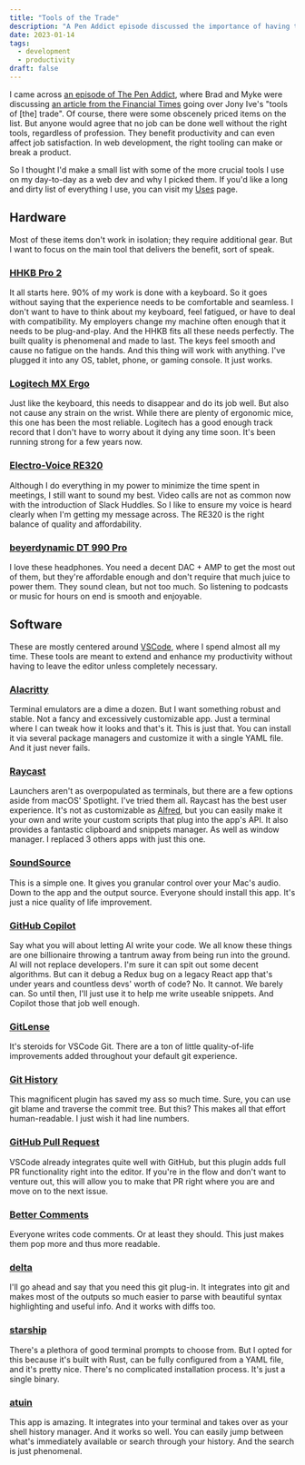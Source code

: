 ```yaml
---
title: "Tools of the Trade"
description: "A Pen Addict episode discussed the importance of having the right tools for optimal productivity and simple elegance to them. Here's a list of the most important tools I use every day as a web developer."
date: 2023-01-14
tags:
  - development
  - productivity
draft: false
---
```


I came across [an episode of The Pen Addict](https://www.relay.fm/penaddict/513), where Brad and Myke were discussing [an article from the Financial Times](https://www.ft.com/content/b73731f5-7563-4ff3-9c78-a226643b4648) going over Jony Ive's "tools of [the] trade". Of course, there were some obscenely priced items on the list. But anyone would agree that no job can be done well without the right tools, regardless of profession. They benefit productivity and can even affect job satisfaction. In web development, the right tooling can make or break a product.

So I thought I'd make a small list with some of the more crucial tools I use on my day-to-day as a web dev and why I picked them. If you'd like a long and dirty list of everything I use, you can visit my [Uses](/uses/) page.

## Hardware
Most of these items don't work in isolation; they require additional gear. But I want to focus on the main tool that delivers the benefit, sort of speak.

### [HHKB Pro 2](https://hhkeyboard.us/hhkb/pro-classic)
It all starts here. 90% of my work is done with a keyboard. So it goes without saying that the experience needs to be comfortable and seamless. I don't want to have to think about my keyboard, feel fatigued, or have to deal with compatibility. My employers change my machine often enough that it needs to be plug-and-play. And the HHKB fits all these needs perfectly. The built quality is phenomenal and made to last. The keys feel smooth and cause no fatigue on the hands. And this thing will work with anything. I've plugged it into any OS, tablet, phone, or gaming console. It just works.

### [Logitech MX Ergo](https://www.logitech.com/en-us/products/mice/mx-ergo-wireless-trackball-mouse.html)
Just like the keyboard, this needs to disappear and do its job well. But also not cause any strain on the wrist. While there are plenty of ergonomic mice, this one has been the most reliable. Logitech has a good enough track record that I don't have to worry about it dying any time soon. It's been running strong for a few years now.

### [Electro-Voice RE320](https://products.electrovoice.com/ap/en/re320/)
Although I do everything in my power to minimize the time spent in meetings, I still want to sound my best. Video calls are not as common now with the introduction of Slack Huddles. So I like to ensure my voice is heard clearly when I'm getting my message across. The RE320 is the right balance of quality and affordability.

### [beyerdynamic DT 990 Pro](https://north-america.beyerdynamic.com/dt-990-pro.html)
I love these headphones. You need a decent DAC + AMP to get the most out of them, but they're affordable enough and don't require that much juice to power them. They sound clean, but not too much. So listening to podcasts or music for hours on end is smooth and enjoyable.

## Software
These are mostly centered around [VSCode](https://code.visualstudio.com), where I spend almost all my time. These tools are meant to extend and enhance my productivity without having to leave the editor unless completely necessary.

### [Alacritty](https://alacritty.org)
Terminal emulators are a dime a dozen. But I want something robust and stable. Not a fancy and excessively customizable app. Just a terminal where I can tweak how it looks and that's it. This is just that. You can install it via several package managers and customize it with a single YAML file. And it just never fails.

### [Raycast](https://www.raycast.com)
Launchers aren't as overpopulated as terminals, but there are a few options aside from macOS' Spotlight. I've tried them all. Raycast has the best user experience. It's not as customizable as [Alfred](https://www.alfredapp.com), but you can easily make it your own and write your custom scripts that plug into the app's API. It also provides a fantastic clipboard and snippets manager. As well as window manager. I replaced 3 others apps with just this one.

### [SoundSource](https://rogueamoeba.com/soundsource/)
This is a simple one. It gives you granular control over your Mac's audio. Down to the app and the output source. Everyone should install this app. It's just a nice quality of life improvement.

### [GitHub Copilot](https://copilot.github.com)
Say what you will about letting AI write your code. We all know these things are one billionaire throwing a tantrum away from being run into the ground. AI will not replace developers. I'm sure it can spit out some decent algorithms. But can it debug a Redux bug on a legacy React app that's under years and countless devs' worth of code? No. It cannot. We barely can. So until then, I'll just use it to help me write useable snippets. And Copilot those that job well enough.


### [GitLense](https://github.com/eamodio/vscode-gitlens)
It's steroids for VSCode Git. There are a ton of little quality-of-life improvements added throughout your default git experience.


### [Git History](https://github.com/pomber/git-history)
This magnificent plugin has saved my ass so much time. Sure, you can use git blame and traverse the commit tree. But this? This makes all that effort human-readable. I just wish it had line numbers.


### [GitHub Pull Request](https://github.com/Microsoft/vscode-pull-request-github)
VSCode already integrates quite well with GitHub, but this plugin adds full PR functionality right into the editor. If you're in the flow and don't want to venture out, this will allow you to make that PR right where you are and move on to the next issue.


### [Better Comments](https://github.com/aaron-bond/better-comments)
Everyone writes code comments. Or at least they should. This just makes them pop more and thus more readable.


### [delta](https://github.com/dandavison/delta)
I'll go ahead and say that you need this git plug-in. It integrates into git and makes most of the outputs so much easier to parse with beautiful syntax highlighting and useful info. And it works with diffs too. 


### [starship](https://github.com/starship/starship)
There's a plethora of good terminal prompts to choose from. But I opted for this because it's built with Rust, can be fully configured from a YAML file, and it's pretty nice. There's no complicated installation process. It's just a single binary.


### [atuin](https://github.com/ellie/atuin)
This app is amazing. It integrates into your terminal and takes over as your shell history manager. And it works so well. You can easily jump between what's immediately available or search through your history. And the search is just phenomenal.